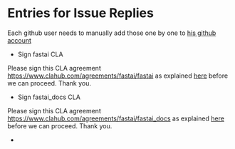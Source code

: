 # Entries for Issue Replies

Each github user needs to manually add those one by one to [his github account](https://github.com/settings/replies)

* Sign fastai CLA

Please sign this CLA agreement https://www.clahub.com/agreements/fastai/fastai as explained [here](https://github.com/fastai/fastai/blob/master/CONTRIBUTING.md) before we can proceed.  Thank you.

* Sign fastai_docs CLA

Please sign this CLA agreement https://www.clahub.com/agreements/fastai/fastai_docs as explained [here](https://github.com/fastai/fastai_docs/blob/master/CONTRIBUTING.md) before we can proceed.  Thank you.

*
